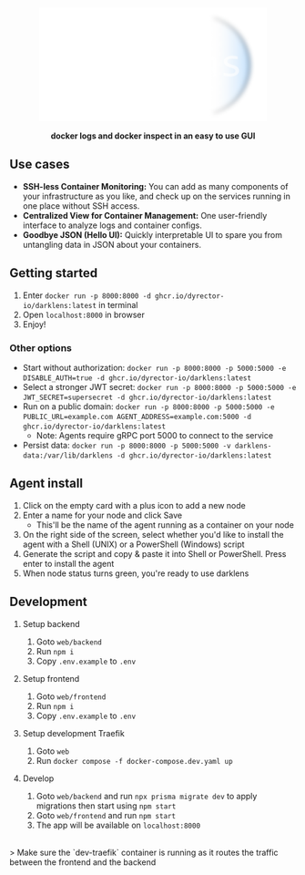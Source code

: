 <p align="center">
    <picture>
    <source media="(prefers-color-scheme: dark)" srcset="docs/darklens_logo_horizontal_transparent.png">
    <source media="(prefers-color-scheme: light)" srcset="docs/darklens_logo_horizontal_light.png">
    <img alt="darklens logo" src="docs/darklens_logo_horizontal_transparent.png" width="400">
    </picture>
</p>

<p align="center"><b>docker logs and docker inspect in an easy to use GUI</b></p>

## Use cases

- **SSH-less Container Monitoring:** You can add as many components of your infrastructure as you like, and check up on the services running in one place without SSH access.
- **Centralized View for Container Management:** One user-friendly interface to analyze logs and container configs.
- **Goodbye JSON (Hello UI):** Quickly interpretable UI to spare you from untangling data in JSON about your containers.

## Getting started

1. Enter `docker run -p 8000:8000 -d ghcr.io/dyrector-io/darklens:latest` in terminal
2. Open `localhost:8000` in browser
3. Enjoy!

### Other options

* Start without authorization: `docker run -p 8000:8000 -p 5000:5000 -e DISABLE_AUTH=true -d ghcr.io/dyrector-io/darklens:latest`
* Select a stronger JWT secret: `docker run -p 8000:8000 -p 5000:5000 -e JWT_SECRET=supersecret -d ghcr.io/dyrector-io/darklens:latest`
* Run on a public domain: `docker run -p 8000:8000 -p 5000:5000 -e PUBLIC_URL=example.com AGENT_ADDRESS=example.com:5000 -d ghcr.io/dyrector-io/darklens:latest`
    * Note: Agents require gRPC port 5000 to connect to the service
* Persist data: `docker run -p 8000:8000 -p 5000:5000 -v darklens-data:/var/lib/darklens -d ghcr.io/dyrector-io/darklens:latest`

## Agent install

1. Click on the empty card with a plus icon to add a new node
2. Enter a name for your node and click Save
    -  This'll be the name of the agent running as a container on your node
3. On the right side of the screen, select whether you'd like to install the agent with a Shell (UNIX) or a PowerShell (Windows) script
4. Generate the script and copy & paste it into Shell or PowerShell. Press enter to install the agent
5. When node status turns green, you're ready to use darklens

## Development

1. Setup backend

    1. Goto `web/backend`
    2. Run `npm i`
    3. Copy `.env.example` to `.env`

2. Setup frontend

    1. Goto `web/frontend`
    2. Run `npm i`
    3. Copy `.env.example` to `.env`

3. Setup development Traefik

    1. Goto `web`
    2. Run `docker compose -f docker-compose.dev.yaml up`

4. Develop

    1. Goto `web/backend` and run `npx prisma migrate dev` to apply migrations then start using `npm start`
    2. Goto `web/frontend` and run `npm start`
    3. The app will be available on `localhost:8000`
</br>
    > Make sure the `dev-traefik` container is running as it routes the traffic between the frontend and the backend
